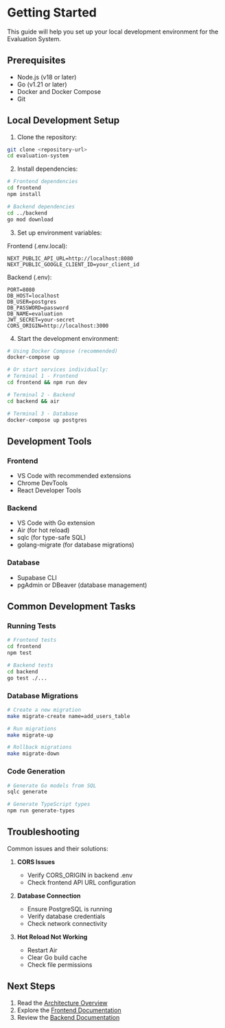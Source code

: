 # Getting Started

This guide will help you set up your local development environment for the Evaluation System.

## Prerequisites

- Node.js (v18 or later)
- Go (v1.21 or later)
- Docker and Docker Compose
- Git

## Local Development Setup

1. Clone the repository:
```bash
git clone <repository-url>
cd evaluation-system
```

2. Install dependencies:
```bash
# Frontend dependencies
cd frontend
npm install

# Backend dependencies
cd ../backend
go mod download
```

3. Set up environment variables:

Frontend (.env.local):
```env
NEXT_PUBLIC_API_URL=http://localhost:8080
NEXT_PUBLIC_GOOGLE_CLIENT_ID=your_client_id
```

Backend (.env):
```env
PORT=8080
DB_HOST=localhost
DB_USER=postgres
DB_PASSWORD=password
DB_NAME=evaluation
JWT_SECRET=your-secret
CORS_ORIGIN=http://localhost:3000
```

4. Start the development environment:
```bash
# Using Docker Compose (recommended)
docker-compose up

# Or start services individually:
# Terminal 1 - Frontend
cd frontend && npm run dev

# Terminal 2 - Backend
cd backend && air

# Terminal 3 - Database
docker-compose up postgres
```

## Development Tools

### Frontend
- VS Code with recommended extensions
- Chrome DevTools
- React Developer Tools

### Backend
- VS Code with Go extension
- Air (for hot reload)
- sqlc (for type-safe SQL)
- golang-migrate (for database migrations)

### Database
- Supabase CLI
- pgAdmin or DBeaver (database management)

## Common Development Tasks

### Running Tests
```bash
# Frontend tests
cd frontend
npm test

# Backend tests
cd backend
go test ./...
```

### Database Migrations
```bash
# Create a new migration
make migrate-create name=add_users_table

# Run migrations
make migrate-up

# Rollback migrations
make migrate-down
```

### Code Generation
```bash
# Generate Go models from SQL
sqlc generate

# Generate TypeScript types
npm run generate-types
```

## Troubleshooting

Common issues and their solutions:

1. **CORS Issues**
   - Verify CORS_ORIGIN in backend .env
   - Check frontend API URL configuration

2. **Database Connection**
   - Ensure PostgreSQL is running
   - Verify database credentials
   - Check network connectivity

3. **Hot Reload Not Working**
   - Restart Air
   - Clear Go build cache
   - Check file permissions

## Next Steps

1. Read the [Architecture Overview](architecture.md)
2. Explore the [Frontend Documentation](../frontend/README.md)
3. Review the [Backend Documentation](../backend/README.md) 